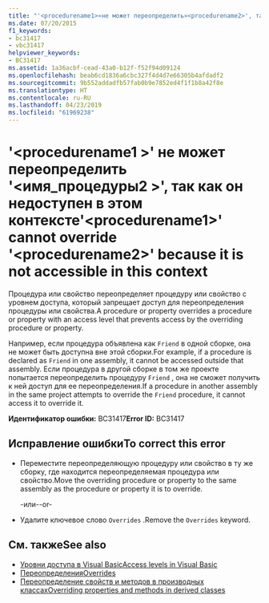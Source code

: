 ```yaml
---
title: "'<procedurename1>«не может переопределить»<procedurename2>', так как он недоступен в этом контексте"
ms.date: 07/20/2015
f1_keywords:
- bc31417
- vbc31417
helpviewer_keywords:
- BC31417
ms.assetid: 1a36acbf-cead-43a0-b12f-f52f94d09124
ms.openlocfilehash: beab6cd1836a6cbc327f4d4d7e66305b4afdadf2
ms.sourcegitcommit: 9b552addadfb57fab0b9e7852ed4f1f1b8a42f8e
ms.translationtype: HT
ms.contentlocale: ru-RU
ms.lasthandoff: 04/23/2019
ms.locfileid: "61969238"
---
```

# <a name="procedurename1-cannot-override-procedurename2-because-it-is-not-accessible-in-this-context"></a><span data-ttu-id="8fe7a-102">'\<procedurename1 >' не может переопределить '\<имя_процедуры2 >', так как он недоступен в этом контексте</span><span class="sxs-lookup"><span data-stu-id="8fe7a-102">'\<procedurename1>' cannot override '\<procedurename2>' because it is not accessible in this context</span></span>
<span data-ttu-id="8fe7a-103">Процедура или свойство переопределяет процедуру или свойство с уровнем доступа, который запрещает доступ для переопределения процедуры или свойства.</span><span class="sxs-lookup"><span data-stu-id="8fe7a-103">A procedure or property overrides a procedure or property with an access level that prevents access by the overriding procedure or property.</span></span>  
  
 <span data-ttu-id="8fe7a-104">Например, если процедура объявлена как `Friend` в одной сборке, она не может быть доступна вне этой сборки.</span><span class="sxs-lookup"><span data-stu-id="8fe7a-104">For example, if a procedure is declared as `Friend` in one assembly, it cannot be accessed outside that assembly.</span></span> <span data-ttu-id="8fe7a-105">Если процедура в другой сборке в том же проекте попытается переопределить процедуру `Friend` , она не сможет получить к ней доступ для ее переопределения.</span><span class="sxs-lookup"><span data-stu-id="8fe7a-105">If a procedure in another assembly in the same project attempts to override the `Friend` procedure, it cannot access it to override it.</span></span>  
  
 <span data-ttu-id="8fe7a-106">**Идентификатор ошибки:** BC31417</span><span class="sxs-lookup"><span data-stu-id="8fe7a-106">**Error ID:** BC31417</span></span>  
  
## <a name="to-correct-this-error"></a><span data-ttu-id="8fe7a-107">Исправление ошибки</span><span class="sxs-lookup"><span data-stu-id="8fe7a-107">To correct this error</span></span>  
  
- <span data-ttu-id="8fe7a-108">Переместите переопределяющую процедуру или свойство в ту же сборку, где находится переопределяемая процедура или свойство.</span><span class="sxs-lookup"><span data-stu-id="8fe7a-108">Move the overriding procedure or property to the same assembly as the procedure or property it is to override.</span></span>  
  
     <span data-ttu-id="8fe7a-109">-или-</span><span class="sxs-lookup"><span data-stu-id="8fe7a-109">-or-</span></span>  
  
- <span data-ttu-id="8fe7a-110">Удалите ключевое слово `Overrides` .</span><span class="sxs-lookup"><span data-stu-id="8fe7a-110">Remove the `Overrides` keyword.</span></span>  
  
## <a name="see-also"></a><span data-ttu-id="8fe7a-111">См. также</span><span class="sxs-lookup"><span data-stu-id="8fe7a-111">See also</span></span>

- [<span data-ttu-id="8fe7a-112">Уровни доступа в Visual Basic</span><span class="sxs-lookup"><span data-stu-id="8fe7a-112">Access levels in Visual Basic</span></span>](../../visual-basic/programming-guide/language-features/declared-elements/access-levels.md)
- [<span data-ttu-id="8fe7a-113">Переопределения</span><span class="sxs-lookup"><span data-stu-id="8fe7a-113">Overrides</span></span>](../../visual-basic/language-reference/modifiers/overrides.md)
- [<span data-ttu-id="8fe7a-114">Переопределение свойств и методов в производных классах</span><span class="sxs-lookup"><span data-stu-id="8fe7a-114">Overriding properties and methods in derived classes</span></span>](~/docs/visual-basic/programming-guide/language-features/objects-and-classes/inheritance-basics.md#overriding-properties-and-methods-in-derived-classes)

